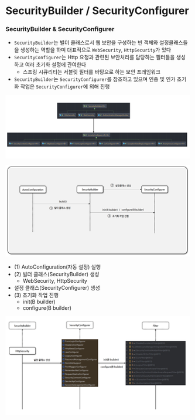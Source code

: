 # SecurityBuilder / SecurityConfigurer

### SecurityBuilder & SecurityConfigurer

- `SecurityBuilder`는 빌더 클래스로서 웹 보안을 구성하는 빈 객체와 설정클래스들을 생성하는 역할을 하며 
  대표적으로 `WebSecurity`, `HttpSecurity`가 있다
- `SecurityConfigurer`는 Http 요청과 관련된 보안처리를 담당하는 필터들을 생성하고 여러 초기화 설정에 관여한다
  - 스프링 시큐리티는 서블릿 필터를 바탕으로 하는 보안 프레임워크 
- `SecurityBuilder`는 `SecurityConfigurer`를 참조하고 있으며 인증 및 인가 초기화 작업은 
  `SecurityConfigurer`에 의해 진행

![1.png](Image%2F1.png)

![2.png](Image%2F2.png)
- (1) AutoConfiguration(자동 설정) 실행 
- (2) 빌더 클래스(SecurityBuilder) 생성
  - WebSecurity, HttpSecurity
- 설정 클래스(SecurityConfigurer) 생성
- (3) 초기화 작업 진행
  - init(B builder)
  - configure(B builder)

![3.png](Image%2F3.png)